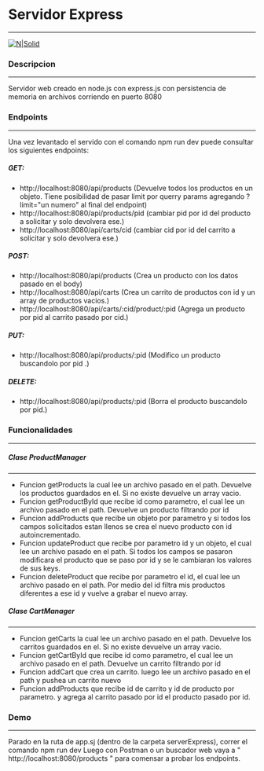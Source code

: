 # Servidor Express

---

[![N|Solid](https://miro.medium.com/v2/resize:fit:365/1*Jr3NFSKTfQWRUyjblBSKeg.png)](https://nodesource.com/products/nsolid)

### Descripcion

---

Servidor web creado en node.js con express.js con persistencia de memoria en archivos corriendo en puerto 8080

### Endpoints

---

Una vez levantado el servido con el comando npm run dev puede consultar los siguientes endpoints:

##### GET:

-   http://localhost:8080/api/products (Devuelve todos los productos en un objeto. Tiene posibilidad de pasar limit por querry params agregando ?limit="un numero" al final del endpoint)
-   http://localhost:8080/api/products/pid (cambiar pid por id del producto a solicitar y solo devolvera ese.)
-   http://localhost:8080/api/carts/cid (cambiar cid por id del carrito a solicitar y solo devolvera ese.)

##### POST:

-   http://localhost:8080/api/products (Crea un producto con los datos pasado en el body)
-   http://localhost:8080/api/carts (Crea un carrito de productos con id y un array de productos vacios.)
-   http://localhost:8080/api/carts/:cid/product/:pid (Agrega un producto por pid al carrito pasado por cid.)

##### PUT:

-   http://localhost:8080/api/products/:pid (Modifico un producto buscandolo por pid .)

##### DELETE:

-   http://localhost:8080/api/products/:pid (Borra el producto buscandolo por pid.)

### Funcionalidades

---

##### Clase ProductManager

---

-   Funcion getProducts la cual lee un archivo pasado en el path. Devuelve los productos guardados en el. Si no existe devuelve un array vacio.
-   Funcion getProductById que recibe id como parametro, el cual lee un archivo pasado en el path. Devuelve un producto filtrando por id
-   Funcion addProducts que recibe un objeto por parametro y si todos los campos solicitados estan llenos se crea el nuevo producto con id autoincrementado.
-   Funcion updateProduct que recibe por parametro id y un objeto, el cual lee un archivo pasado en el path. Si todos los campos se pasaron modificara el producto que se paso por id y se le cambiaran los valores de sus keys.
-   Funcion deleteProduct que recibe por parametro el id, el cual lee un archivo pasado en el path. Por medio del id filtra mis productos diferentes a ese id y vuelve a grabar el nuevo array.

##### Clase CartManager

---

-   Funcion getCarts la cual lee un archivo pasado en el path. Devuelve los carritos guardados en el. Si no existe devuelve un array vacio.
-   Funcion getCartById que recibe id como parametro, el cual lee un archivo pasado en el path. Devuelve un carrito filtrando por id
-   Funcion addCart que crea un carrito. luego lee un archivo pasado en el path y pushea un carrito nuevo
-   Funcion addProducts que recibe id de carrito y id de producto por parametro. y agrega al carrito pasado por id el producto pasado por id.

### Demo

---

Parado en la ruta de app.sj (dentro de la carpeta serverExpress), correr el comando npm run dev
Luego con Postman o un buscador web vaya a " http://localhost:8080/products " para comensar a probar los endpoints.
